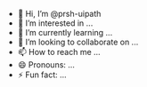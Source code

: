 - 👋 Hi, I’m @prsh-uipath
- 👀 I’m interested in ...
- 🌱 I’m currently learning ...
- 💞️ I’m looking to collaborate on ...
- 📫 How to reach me ...
- 😄 Pronouns: ...
- ⚡ Fun fact: ...

<!---
prsh-uipath/prsh-uipath is a ✨ special ✨ repository because its `README.md` (this file) appears on your GitHub profile.
You can click the Preview link to take a look at your changes.
--->

